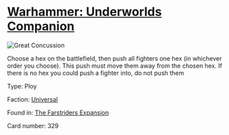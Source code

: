 # [Warhammer: Underworlds Companion](https://guidokessels.github.io/wh-underworlds)

  

![Great Concussion](https://warhammerunderworlds.com/wp-content/uploads/sites/6/2018/03/329_ENG.png)

Choose a hex on the battlefield, then push all fighters one hex (in whichever order you choose). This push must move them away from the chosen hex. If there is no hex you could push a fighter into, do not push them

Type: Ploy

Faction: [Universal](https://guidokessels.github.io/wh-underworlds/factions/universal)

Found in: [The Farstriders Expansion](https://guidokessels.github.io/wh-underworlds/locations/the-farstriders-expansion)

Card number: 329
